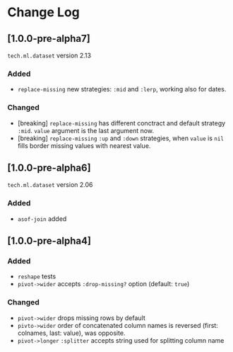 # Change Log

## [1.0.0-pre-alpha7]

`tech.ml.dataset` version 2.13

### Added

* `replace-missing` new strategies: `:mid` and `:lerp`, working also for dates.

### Changed

* [breaking] `replace-missing` has different conctract and default strategy `:mid`. `value` argument is the last argument now.
* [breaking] `replace-missing` `:up` and `:down` strategies, when `value` is `nil` fills border missing values with nearest value.

## [1.0.0-pre-alpha6]

`tech.ml.dataset` version 2.06

### Added

* `asof-join` added

## [1.0.0-pre-alpha4]

### Added

* `reshape` tests
* `pivot->wider` accepts `:drop-missing?` option (default: `true`)

### Changed

* `pivot->wider` drops missing rows by default
* `pivto->wider` order of concatenated column names is reversed (first: colnames, last: value), was opposite.
* `pivot->longer` `:splitter` accepts string used for splitting column name

